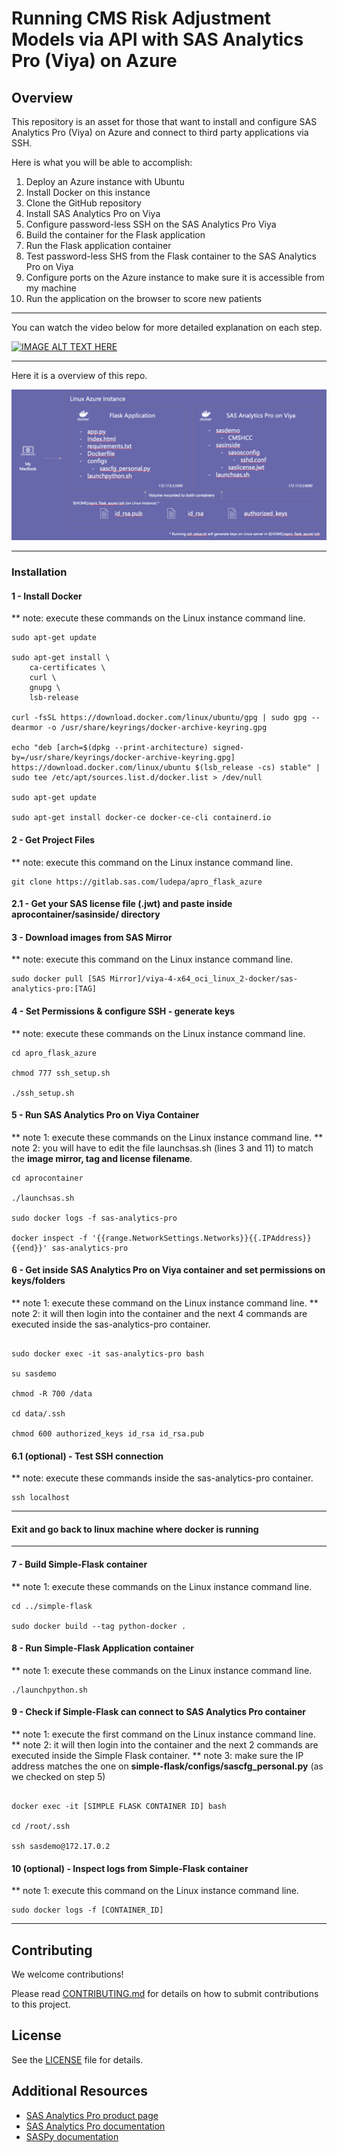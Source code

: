 # Running CMS Risk Adjustment Models via API with SAS Analytics Pro (Viya) on Azure

## Overview

This repository is an asset for those that want to install and configure SAS Analytics Pro (Viya) on Azure and connect to third party applications via SSH.

Here is what you will be able to accomplish:

1)	Deploy an Azure instance with Ubuntu
2)	Install Docker on this instance
3)	Clone the GitHub repository
4)	Install SAS Analytics Pro on Viya
5)	Configure password-less SSH on the SAS Analytics Pro Viya
6)	Build the container for the Flask application
7)	Run the Flask application container 
8)	Test password-less SHS from the Flask container to the SAS Analytics Pro on Viya
9)	Configure ports on the Azure instance to make sure it is accessible from my machine
10)	Run the application on the browser to score new patients
___
You can watch the video below for more detailed explanation on each step.

[![IMAGE ALT TEXT HERE](https://img.youtube.com/vi/NLIs4cTVQjU/0.jpg)](https://www.youtube.com/watch?v=NLIs4cTVQjU)

___
Here it is a overview of this repo.

![Repository Overview](repo_overview.png)

___

### Installation

#### 1 - Install Docker

** note: execute these commands on the Linux instance command line.

```shell
sudo apt-get update

sudo apt-get install \
    ca-certificates \
    curl \
    gnupg \
    lsb-release

curl -fsSL https://download.docker.com/linux/ubuntu/gpg | sudo gpg --dearmor -o /usr/share/keyrings/docker-archive-keyring.gpg

echo "deb [arch=$(dpkg --print-architecture) signed-by=/usr/share/keyrings/docker-archive-keyring.gpg] https://download.docker.com/linux/ubuntu $(lsb_release -cs) stable" | sudo tee /etc/apt/sources.list.d/docker.list > /dev/null

sudo apt-get update

sudo apt-get install docker-ce docker-ce-cli containerd.io
```

#### 2 - Get Project Files

** note: execute this command on the Linux instance command line.

```shell
git clone https://gitlab.sas.com/ludepa/apro_flask_azure
```

#### 2.1 - Get your SAS license file (.jwt) and paste inside aprocontainer/sasinside/ directory

#### 3 - Download images from SAS Mirror

** note: execute this command on the Linux instance command line.

```shell
sudo docker pull [SAS Mirror]/viya-4-x64_oci_linux_2-docker/sas-analytics-pro:[TAG]
```

#### 4 - Set Permissions & configure SSH - generate keys

** note: execute these commands on the Linux instance command line.

```shell
cd apro_flask_azure 

chmod 777 ssh_setup.sh

./ssh_setup.sh
```

#### 5 - Run SAS Analytics Pro on Viya Container

** note 1: execute these commands on the Linux instance command line.
** note 2: you will have to edit the file launchsas.sh (lines 3 and 11) to match the **image mirror, tag and license filename**.

```shell
cd aprocontainer 

./launchsas.sh

sudo docker logs -f sas-analytics-pro

docker inspect -f '{{range.NetworkSettings.Networks}}{{.IPAddress}}{{end}}' sas-analytics-pro
```

#### 6 - Get inside SAS Analytics Pro on Viya container and set permissions on keys/folders

** note 1: execute these command on the Linux instance command line.
** note 2: it will then login into the container and the next 4 commands are executed inside the sas-analytics-pro container.

```shell

sudo docker exec -it sas-analytics-pro bash

su sasdemo

chmod -R 700 /data

cd data/.ssh

chmod 600 authorized_keys id_rsa id_rsa.pub 
```

#### 6.1 (optional) - Test SSH connection

** note: execute these commands inside the sas-analytics-pro container.

```shell
ssh localhost 
```
___
#### Exit and go back to linux machine where docker is running 
___

#### 7 - Build Simple-Flask container

** note 1: execute these commands on the Linux instance command line.

```shell
cd ../simple-flask

sudo docker build --tag python-docker . 
```

#### 8 - Run Simple-Flask Application container

** note 1: execute these commands on the Linux instance command line.

```shell
./launchpython.sh
```

#### 9 - Check if Simple-Flask can connect to SAS Analytics Pro container

** note 1: execute the first command on the Linux instance command line.
** note 2: it will then login into the container and the next 2 commands are executed inside the Simple Flask container.
** note 3: make sure the IP address matches the one on **simple-flask/configs/sascfg_personal.py** (as we checked on step 5)

```shell

docker exec -it [SIMPLE FLASK CONTAINER ID] bash

cd /root/.ssh

ssh sasdemo@172.17.0.2
```

#### 10 (optional) - Inspect logs from Simple-Flask container

** note 1: execute this command on the Linux instance command line.

```shell
sudo docker logs -f [CONTAINER_ID]
```

___


## Contributing

We welcome contributions! 

Please read [CONTRIBUTING.md](CONTRIBUTING.md) 
for details on how to submit contributions to this project.

## License

See the [LICENSE](LICENSE) file for details.

## Additional Resources

* [SAS Analytics Pro product page](https://www.sas.com/en_us/software/analytics-pro.html)
* [SAS Analytics Pro documentation](https://go.documentation.sas.com/doc/en/anprocdc/v_010/anprowlcm/home.htm?fromDefault=)
* [SASPy documentation](https://sassoftware.github.io/saspy)

